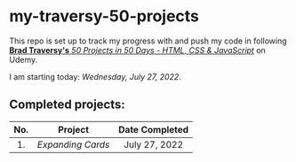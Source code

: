 # my-traversy-50-projects

This repo is set up to track my progress with and push my code in following [**Brad Traversy's** *50 Projects in 50 Days - HTML, CSS & JavaScript*](https://www.udemy.com/course/50-projects-50-days/) on Udemy. 

I am starting today: *Wednesday, July 27, 2022*.

## Completed projects:

| No.  | Project           | Date Completed | 
| :--: |  :-------------:  | :-------------:|
|   1.   | *Expanding Cards* |  July 27, 2022 |
